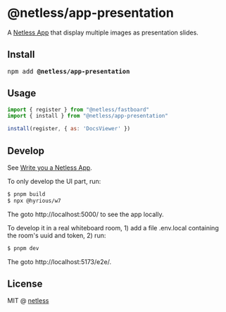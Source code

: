 # @netless/app-presentation

A [Netless App](https://github.com/netless-io/netless-app) that display multiple images as presentation slides.

## Install

<pre>npm add <strong>@netless/app-presentation</strong></pre>

## Usage

```js
import { register } from "@netless/fastboard"
import { install } from "@netless/app-presentation"

install(register, { as: 'DocsViewer' })
```

## Develop

See [Write you a Netless App](https://github.com/netless-io/fastboard/blob/main/docs/en/app.md).

To only develop the UI part, run:

```bash
$ pnpm build
$ npx @hyrious/w7
```

The goto http://localhost:5000/ to see the app locally.

To develop it in a real whiteboard room, 1) add a file .env.local containing the room's uuid and token, 2) run:

```bash
$ pnpm dev
```

The goto http://localhost:5173/e2e/.

## License

MIT @ [netless](https://github.com/netless-io)
